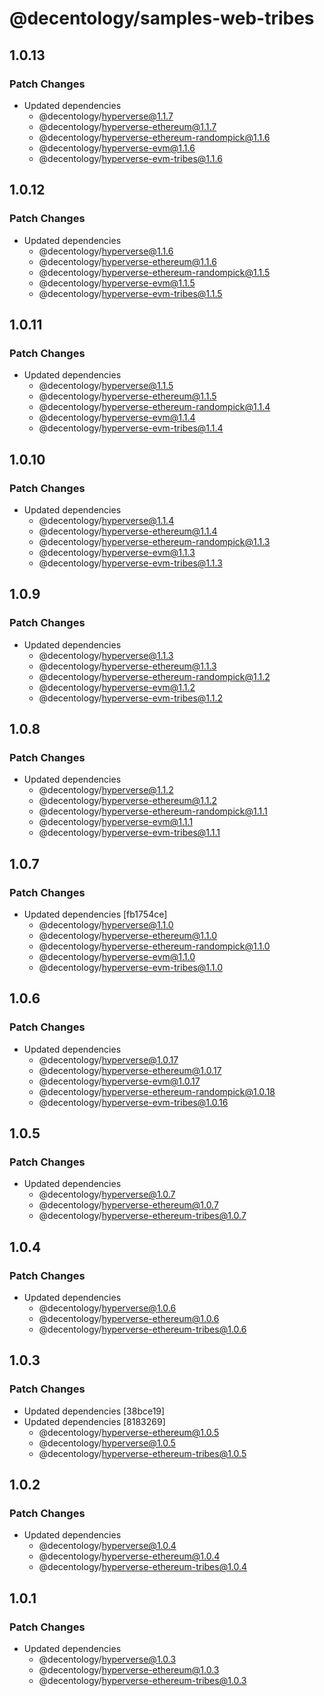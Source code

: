 # @decentology/samples-web-tribes

## 1.0.13

### Patch Changes

-   Updated dependencies
    -   @decentology/hyperverse@1.1.7
    -   @decentology/hyperverse-ethereum@1.1.7
    -   @decentology/hyperverse-ethereum-randompick@1.1.6
    -   @decentology/hyperverse-evm@1.1.6
    -   @decentology/hyperverse-evm-tribes@1.1.6

## 1.0.12

### Patch Changes

-   Updated dependencies
    -   @decentology/hyperverse@1.1.6
    -   @decentology/hyperverse-ethereum@1.1.6
    -   @decentology/hyperverse-ethereum-randompick@1.1.5
    -   @decentology/hyperverse-evm@1.1.5
    -   @decentology/hyperverse-evm-tribes@1.1.5

## 1.0.11

### Patch Changes

-   Updated dependencies
    -   @decentology/hyperverse@1.1.5
    -   @decentology/hyperverse-ethereum@1.1.5
    -   @decentology/hyperverse-ethereum-randompick@1.1.4
    -   @decentology/hyperverse-evm@1.1.4
    -   @decentology/hyperverse-evm-tribes@1.1.4

## 1.0.10

### Patch Changes

-   Updated dependencies
    -   @decentology/hyperverse@1.1.4
    -   @decentology/hyperverse-ethereum@1.1.4
    -   @decentology/hyperverse-ethereum-randompick@1.1.3
    -   @decentology/hyperverse-evm@1.1.3
    -   @decentology/hyperverse-evm-tribes@1.1.3

## 1.0.9

### Patch Changes

-   Updated dependencies
    -   @decentology/hyperverse@1.1.3
    -   @decentology/hyperverse-ethereum@1.1.3
    -   @decentology/hyperverse-ethereum-randompick@1.1.2
    -   @decentology/hyperverse-evm@1.1.2
    -   @decentology/hyperverse-evm-tribes@1.1.2

## 1.0.8

### Patch Changes

-   Updated dependencies
    -   @decentology/hyperverse@1.1.2
    -   @decentology/hyperverse-ethereum@1.1.2
    -   @decentology/hyperverse-ethereum-randompick@1.1.1
    -   @decentology/hyperverse-evm@1.1.1
    -   @decentology/hyperverse-evm-tribes@1.1.1

## 1.0.7

### Patch Changes

-   Updated dependencies [fb1754ce]
    -   @decentology/hyperverse@1.1.0
    -   @decentology/hyperverse-ethereum@1.1.0
    -   @decentology/hyperverse-ethereum-randompick@1.1.0
    -   @decentology/hyperverse-evm@1.1.0
    -   @decentology/hyperverse-evm-tribes@1.1.0

## 1.0.6

### Patch Changes

-   Updated dependencies
    -   @decentology/hyperverse@1.0.17
    -   @decentology/hyperverse-ethereum@1.0.17
    -   @decentology/hyperverse-evm@1.0.17
    -   @decentology/hyperverse-ethereum-randompick@1.0.18
    -   @decentology/hyperverse-evm-tribes@1.0.16

## 1.0.5

### Patch Changes

-   Updated dependencies
    -   @decentology/hyperverse@1.0.7
    -   @decentology/hyperverse-ethereum@1.0.7
    -   @decentology/hyperverse-ethereum-tribes@1.0.7

## 1.0.4

### Patch Changes

-   Updated dependencies
    -   @decentology/hyperverse@1.0.6
    -   @decentology/hyperverse-ethereum@1.0.6
    -   @decentology/hyperverse-ethereum-tribes@1.0.6

## 1.0.3

### Patch Changes

-   Updated dependencies [38bce19]
-   Updated dependencies [8183269]
    -   @decentology/hyperverse-ethereum@1.0.5
    -   @decentology/hyperverse@1.0.5
    -   @decentology/hyperverse-ethereum-tribes@1.0.5

## 1.0.2

### Patch Changes

-   Updated dependencies
    -   @decentology/hyperverse@1.0.4
    -   @decentology/hyperverse-ethereum@1.0.4
    -   @decentology/hyperverse-ethereum-tribes@1.0.4

## 1.0.1

### Patch Changes

-   Updated dependencies
    -   @decentology/hyperverse@1.0.3
    -   @decentology/hyperverse-ethereum@1.0.3
    -   @decentology/hyperverse-ethereum-tribes@1.0.3
